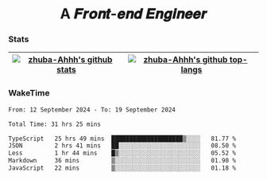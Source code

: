 <h1 align="center">A 𝑭𝒓𝒐𝒏𝒕-𝒆𝒏𝒅 𝑬𝒏𝒈𝒊𝒏𝒆𝒆𝒓</h1>

### Stats

| <a href="https://github.com/zhuba-Ahhh"><img align="center" src="https://github-readme-stats.vercel.app/api?username=zhuba-Ahhh&hide_title=true&hide_border=true&show_icons=trueline_height=21&text_color=000&icon_color=000&bg_color=0,ea6161,ffc64d,fffc4d,52fa5a&theme=graywhite" alt="zhuba-Ahhh's github stats" /> </a> | <a href="https://github.com/zhuba-Ahhh"><img align="center" src="https://github-readme-stats.vercel.app/api/top-langs/?username=zhuba-Ahhh&hide_title=true&hide_border=true&layout=compact&hide_border=true&show_icons=trueline_height=40&text_color=000&icon_color=000&bg_color=0,ea6161,ffc64d,fffc4d,52fa5a&theme=graywhite&langs_count=6" alt="zhuba-Ahhh's github top-langs"/> </a> |
| ------------- | ------------- |

### WakeTime

<!--START_SECTION:waka-->

```txt
From: 12 September 2024 - To: 19 September 2024

Total Time: 31 hrs 25 mins

TypeScript   25 hrs 49 mins  ████████████████████▒░░░░   81.77 %
JSON         2 hrs 41 mins   ██░░░░░░░░░░░░░░░░░░░░░░░   08.50 %
Less         1 hr 44 mins    █▒░░░░░░░░░░░░░░░░░░░░░░░   05.52 %
Markdown     36 mins         ▒░░░░░░░░░░░░░░░░░░░░░░░░   01.90 %
JavaScript   22 mins         ▒░░░░░░░░░░░░░░░░░░░░░░░░   01.18 %
```

<!--END_SECTION:waka-->
